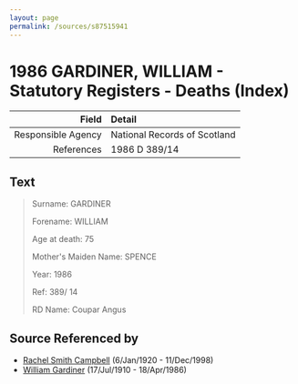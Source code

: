 ```yaml
---
layout: page
permalink: /sources/s87515941
---
```


# 1986 GARDINER, WILLIAM - Statutory Registers - Deaths (Index)

Field | Detail
---:|:---
Responsible Agency | National Records of Scotland
References | 1986 D 389/14

## Text

> Surname: GARDINER
>
> Forename: WILLIAM
>
> Age at death: 75
>
> Mother's Maiden Name: SPENCE
>
> Year: 1986
>
> Ref: 389/ 14
>
> RD Name: Coupar Angus
>

## Source Referenced by

* [Rachel Smith Campbell](../people/@40394043@-rachel-smith-campbell-b1920-1-6-d1998-12-11.md) (6/Jan/1920 - 11/Dec/1998)
* [William Gardiner](../people/@29232511@-william-gardiner-b1910-7-17-d1986-4-18.md) (17/Jul/1910 - 18/Apr/1986)
